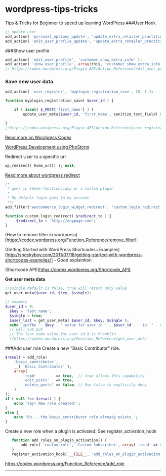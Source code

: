 # wordpress-tips-tricks
Tips &amp; Tricks for Beginner to speed up learning WordPress
###User Hook
```php
// update user
add_action( 'personal_options_update', 'update_extra_retailer_practitioner_info');
add_action( 'edit_user_profile_update', 'update_extra_retailer_practitioner_info');
```
###Show user profile
```php
add_action( 'edit_user_profile', 'customer_show_extra_info' );
add_action( 'show_user_profile', array(this, 'customer_show_extra_info' ) );
// https://codex.wordpress.org/Plugin_API/Action_Reference/edit_user_profile

```

### Save new user data
```php
add_action( 'user_register', 'myplugin_registration_save', 10, 1 );

function myplugin_registration_save( $user_id ) {

    if ( isset( $_POST['first_name'] ) )
        update_user_meta($user_id, 'first_name', sanitize_text_field( $_POST['first_name'] ) );

}
//https://codex.wordpress.org/Plugin_API/Action_Reference/user_register
```

[Read more on Wordpress Codex](https://codex.wordpress.org/Main_Page)


[WordPress Development using PhpStorm](https://confluence.jetbrains.com/display/PhpStorm/WordPress+Development+using+PhpStorm)

Redirect User to a specific url
```php
wp_redirect( home_url() ); exit;
```
[Read more about wordpress redirect](https://codex.wordpress.org/Function_Reference/wp_redirect)

```php
/*
 * goes in theme functions.php or a custom plugin
 *
 * By default login goes to my account
 **/
add_filter('woocommerce_login_widget_redirect', 'custom_login_redirect');

function custom_login_redirect( $redirect_to ) {
     $redirect_to = 'http://anypage.com';
}

```
(How to remove filter in wordpress)[https://codex.wordpress.org/Function_Reference/remove_filter]

(Getting Started with WordPress Shortcodes+Examples)[http://speckyboy.com/2011/07/18/getting-started-with-wordpress-shortcodes-examples/] - Good explaintion

(Shortcode API)[https://codex.wordpress.org/Shortcode_API]

**Get user meta data**
```php
//$single default is false, true will return only value
get_user_meta($user_id, $key, $single);

// example
$user_id = 9;
  $key = 'last_name';
  $single = true;
  $user_last = get_user_meta( $user_id, $key, $single ); 
  echo '<p>The '. $key . ' value for user id ' . $user_id . ' is: ' . $user_last . '</p>'; 
  // will out put
  // The last_name value for user id 9 is Franklin
  //https://codex.wordpress.org/Function_Reference/get_user_meta
```
###Add user role
Create a new "Basic Contributor" role.
```php
$result = add_role(
    'basic_contributor',
    __( 'Basic Contributor' ),
    array(
        'read'         => true,  // true allows this capability
        'edit_posts'   => true,
        'delete_posts' => false, // Use false to explicitly deny
    )
);
if ( null !== $result ) {
    echo 'Yay! New role created!';
}
else {
    echo 'Oh... the basic_contributor role already exists.';
}
```

Create a new role when a plugin is activated. See register_activation_hook
```php
   function add_roles_on_plugin_activation() {
       add_role( 'custom_role', 'Custom Subscriber', array( 'read' => true, 'level_0' => true ) );
   }
   register_activation_hook( __FILE__, 'add_roles_on_plugin_activation' );
   ```
https://codex.wordpress.org/Function_Reference/add_role

-----------------
